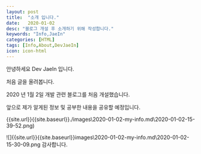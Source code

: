 ```yaml
---
layout: post
title:  "소개 입니다."
date:   2020-01-02
desc: "블로그 개설 후 소개하기 위해 작성합니다."
keywords: "Info,JaeIn"
categories: [HTML]
tags: [Info,About,DevJaeIn]
icon: icon-html
---
```


안녕하세요 Dev JaeIn 입니다.

처음 글을 올려봅니다. 

2020 년 1월 2일 개발 관련 블로그를 처음 개설했습니다.

앞으로 제가 알게된 정보 및 공부한 내용을 공유할 예정입니다.

{{site.url}}{{site.baseurl}}./images\2020-01-02-my-info.md\2020-01-02-15-39-52.png)

![]{{site.url}}{{site.baseurl}}images\2020-01-02-my-info.md\2020-01-02-15-30-09.png
감사합니다.

